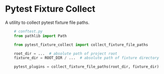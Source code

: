 # Pytest Fixture Collect

A utility to collect pytest fixture file paths.


```python
    # conftest.py
    from pathlib import Path

    from pytest_fixture_collect import collect_fixture_file_paths

    root_dir = ...  # absolute path of project root
    fixture_dir = ROOT_DIR / ...  # absolute path of fixture directory

    pytest_plugins = collect_fixture_file_paths(root_dir, fixture_dir)
```